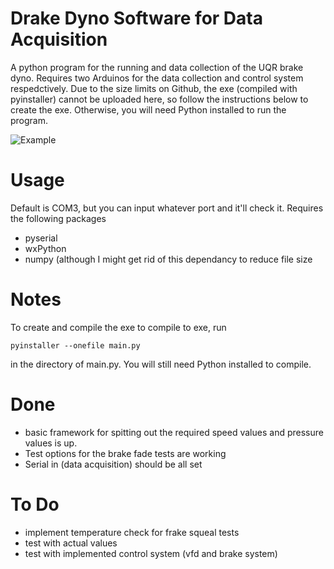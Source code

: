 Drake Dyno Software for Data Acquisition
=========================

A python program for the running and data collection of the UQR brake dyno. Requires two Arduinos for the data collection and control system respedctively. Due to the size limits on Github, the exe (compiled with pyinstaller) cannot be uploaded here, so follow the instructions below to create the exe. Otherwise, you will need Python installed to run the program. 

![Example](images/program.gif)

Usage
========

Default is COM3, but you can input whatever port and it'll check it. 
Requires the following packages 
- pyserial 
- wxPython
- numpy (although I might get rid of this dependancy to reduce file size

Notes
=========
To create and compile the exe to compile to exe, run 

    pyinstaller --onefile main.py
    
in the directory of main.py. You will still need Python installed to compile. 

Done 
====================
- basic framework for spitting out the required speed values and pressure values is up. 
- Test options for the brake fade tests are working
- Serial in (data acquisition) should be all set 

To Do
======
- implement temperature check for frake squeal tests
- test with actual values 
- test with implemented control system (vfd and brake system)
